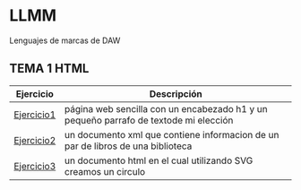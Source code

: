 # LLMM
Lenguajes de marcas de DAW
## TEMA 1 HTML
Ejercicio | Descripción
----------|------------
[Ejercicio1](/tema1/pagina.html)| página web sencilla con un encabezado h1 y un pequeño parrafo de textode mi elección
[Ejercicio2](/tema1/biblioteca.xml)| un documento xml que contiene informacion de un par de libros de una biblioteca
[Ejercicio3](/tema1/Circulo.html)| un documento html en el cual utilizando SVG creamos un circulo

